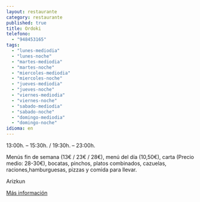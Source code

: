 ```yaml
---
layout: restaurante
category: restaurante
published: true
title: Ordoki
telefono:
  - "948453165"
tags:
  - "lunes-mediodia"
  - "lunes-noche"
  - "martes-mediodia"
  - "martes-noche"
  - "miercoles-mediodia"
  - "miercoles-noche"
  - "jueves-mediodia"
  - "jueves-noche"
  - "viernes-mediodia"
  - "viernes-noche"
  - "sabado-mediodia"
  - "sabado-noche"
  - "domingo-mediodia"
  - "domingo-noche"
idioma: en
---
```


13:00h. – 15:30h. / 19:30h. – 23:00h.

Menús fin de semana (13€ / 23€ / 28€), menú del día (10,50€), carta (Precio medio: 28-30€), bocatas, pinchos, platos combinados, cazuelas, raciones,hamburguesas, pizzas y comida para llevar.

Arizkun

[Más información](http://www.consorciobertiz.org/consorcio/dondecomer/restaurantes/arizkun-es-0-174/asador-ordoki.html)

